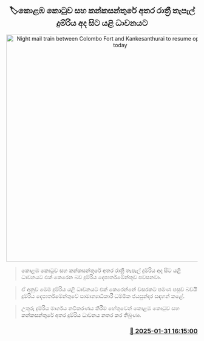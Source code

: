 <p align='center'><b><h2 align='center' title='Night mail train between Colombo Fort and Kankesanthurai to resume operation from today'>🏷කොළඹ කොටුව සහ කන්කසන්තුරේ අතර රාත්‍රී තැපැල් දුම්රිය අද සිට යළි ධාවනයට</h2></b></p>
<p align='center'><img src='https://helakuru.sgp1.cdn.digitaloceanspaces.com/esana/images/lib/trainjaffna.jpg' width='600' alt='Night mail train between Colombo Fort and Kankesanthurai to resume operation from today'></p>

> කොළඹ කොටුව සහ කන්කසන්තුරේ අතර රාත්‍රී තැපැල් දුම්රිය අද සිට යළි ධාවනයට එක් කෙරෙන බව දුම්රිය දෙපාර්තමේන්තුව පවසනවා.

> ඒ අනුව මෙම දුම්රිය යළි ධාවනයට එක් කෙරෙන්නේ වසරකට පමණ පසුව බවයි දුම්රිය දෙපාර්තමේන්තුවේ සාමාන්‍යාධිකාරී ධම්මික ජයසුන්දර සඳහන් කළේ.

> උතුරු දුම්රිය මාර්ගය නවීකරණය කිරීම හේතුවෙන් කොළඹ කොටුව සහ කන්කසන්තුරේ අතර දුම්රිය ධාවනය නතර කර තිබුණා.



<h3 align='right'><a href='https://www.helakuru.lk/esana/p/107064/'>📅 2025-01-31 16:15:00</a></h3>
